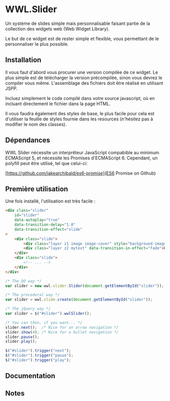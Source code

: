 WWL.Slider
==========

Un système de slides simple mais personnalisable faisant partie de la
collection des widgets web (Web Widget Library).

Le but de ce widget est de rester simple et flexible, vous permettant de
le personnaliser le plus possible.

Installation
------------

Il vous faut d'abord vous procurer une version compilée de ce widget. Le
plus simple est de télécharger la version précompilée, sinon vous devrez
le compiler vous même. L'assemblage des fichiers doit être réalisé en
utilisant JSPP.

Incluez simplement le code compilé dans votre source javascript, où en
incluant directement le fichier dans la page HTML.

Il vous faudra également des styles de base, le plus facile pour cela
est d'utiliser la feuille de styles fournie dans les resources
(n'hésitez pas à modifier le nom des classes).

Dépendances
-----------

WWL Slider nécessite un interprêteur JavaScript compabible au minimum
ECMAScript 5, et nécessite les Promises d'ECMAScript 6. Cependant, un
polyfill peut être utilisé, tel que celui-ci:

[https://github.com/jakearchibald/es6-promise](ES6 Promise on Github)

Première utilisation
--------------------

Une fois installé, l'utilisation est très facile :

```html
<div class="slider"
	id="slider"
	data-autoplay="true"
	data-transition-delay="1.0"
	data-transition-effect="slide"
>
	<div class="slide">
		<div class="layer z1 image image-cover" style="background-image: url('hello.jpeg')"></div>
		<div class="layer z2 mytext" data-transition-in-effect="fade">Hi! This is a text</div>
	</div>
	<div class="slide">
		<!-- ... -->
	</div>
</div>
```

```javascript
/* The OO way */
var slider = new wwl.slider.Slider(document.getElementById("slider"));

/* The procedural way */
var slider = wwl.slide.create(document.getElementById("slider"));

/* The jQuery way */
var slider = $("#slider").wwlSlider();

/* You can then, if you want... */
slider.next();  /* Nice for an arrow navigation */
slider.show(4); /* Nice for a bullet navigation */
slider.pause();
slider.play();

$("#slider").trigger("next");
$("#slider").trigger("pause");
$("#slider").trigger("play");
```

Documentation
-------------

Notes
-----
